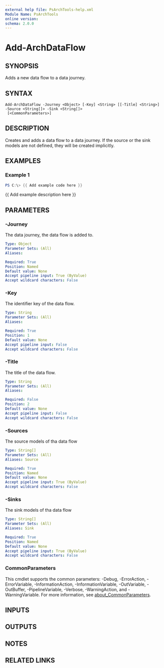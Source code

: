 ```yaml
---
external help file: PsArchTools-help.xml
Module Name: PsArchTools
online version:
schema: 2.0.0
---
```


# Add-ArchDataFlow

## SYNOPSIS
Adds a new data flow to a data journey.

## SYNTAX

```
Add-ArchDataFlow -Journey <Object> [-Key] <String> [[-Title] <String>] -Source <String[]> -Sink <String[]>
 [<CommonParameters>]
```

## DESCRIPTION
Creates and adds a data flow to a data journey. 
If the source or the sink models are not defined, they will be created implicitly.

## EXAMPLES

### Example 1
```powershell
PS C:\> {{ Add example code here }}
```

{{ Add example description here }}

## PARAMETERS

### -Journey
The data journey, the data flow is added to.

```yaml
Type: Object
Parameter Sets: (All)
Aliases:

Required: True
Position: Named
Default value: None
Accept pipeline input: True (ByValue)
Accept wildcard characters: False
```

### -Key
The identifier key of the data flow.

```yaml
Type: String
Parameter Sets: (All)
Aliases:

Required: True
Position: 1
Default value: None
Accept pipeline input: False
Accept wildcard characters: False
```

### -Title
The title of the data flow.

```yaml
Type: String
Parameter Sets: (All)
Aliases:

Required: False
Position: 2
Default value: None
Accept pipeline input: False
Accept wildcard characters: False
```

### -Sources
The source models of tha data flow

```yaml
Type: String[]
Parameter Sets: (All)
Aliases: Source

Required: True
Position: Named
Default value: None
Accept pipeline input: True (ByValue)
Accept wildcard characters: False
```

### -Sinks
The sink models of tha data flow

```yaml
Type: String[]
Parameter Sets: (All)
Aliases: Sink

Required: True
Position: Named
Default value: None
Accept pipeline input: True (ByValue)
Accept wildcard characters: False
```

### CommonParameters
This cmdlet supports the common parameters: -Debug, -ErrorAction, -ErrorVariable, -InformationAction, -InformationVariable, -OutVariable, -OutBuffer, -PipelineVariable, -Verbose, -WarningAction, and -WarningVariable. For more information, see [about_CommonParameters](http://go.microsoft.com/fwlink/?LinkID=113216).

## INPUTS

## OUTPUTS

## NOTES

## RELATED LINKS
